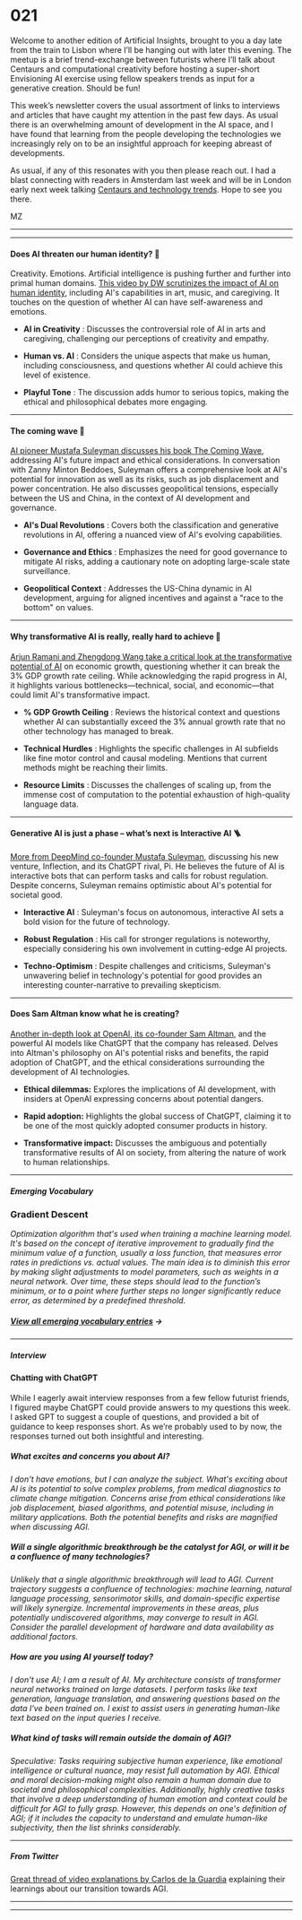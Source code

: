 # 021

Welcome to another edition of Artificial Insights, brought to you a day late from the train to Lisbon where I’ll be hanging out with later this evening. The meetup is a brief trend-exchange between futurists where I’ll talk about Centaurs and computational creativity before hosting a super-short Envisioning AI exercise using fellow speakers trends as input for a generative creation. Should be fun\!

This week’s newsletter covers the usual assortment of links to interviews and articles that have caught my attention in the past few days. As usual there is an overwhelming amount of development in the AI space, and I have found that learning from the people developing the technologies we increasingly rely on to be an insightful approach for keeping abreast of developments.

As usual, if any of this resonates with you then please reach out. I had a blast connecting with readers in Amsterdam last week and will be in London early next week talking [Centaurs and technology trends](https://www.trendwatching.com/trend-seminars/london). Hope to see you there.

MZ

* * *

* * *

#### Does AI threaten our human identity? 🙈

Creativity. Emotions. Artificial intelligence is pushing further and further into primal human domains. [This video by DW scrutinizes the impact of AI on human identity](https://www.youtube.com/watch?v=VCCgdRF0AIA), including AI's capabilities in art, music, and caregiving. It touches on the question of whether AI can have self-awareness and emotions.

* **AI in Creativity** : Discusses the controversial role of AI in arts and caregiving, challenging our perceptions of creativity and empathy.

* **Human vs. AI** : Considers the unique aspects that make us human, including consciousness, and questions whether AI could achieve this level of existence.

* **Playful Tone** : The discussion adds humor to serious topics, making the ethical and philosophical debates more engaging.

* * *

#### The coming wave 🌊

[AI pioneer Mustafa Suleyman discusses his book The Coming Wave](https://www.youtube.com/watch?v=eJf6QPN9yic), addressing AI's future impact and ethical considerations. In conversation with Zanny Minton Beddoes, Suleyman offers a comprehensive look at AI's potential for innovation as well as its risks, such as job displacement and power concentration. He also discusses geopolitical tensions, especially between the US and China, in the context of AI development and governance.

* **AI's Dual Revolutions** : Covers both the classification and generative revolutions in AI, offering a nuanced view of AI's evolving capabilities.

* **Governance and Ethics** : Emphasizes the need for good governance to mitigate AI risks, adding a cautionary note on adopting large-scale state surveillance.

* **Geopolitical Context** : Addresses the US-China dynamic in AI development, arguing for aligned incentives and against a "race to the bottom" on values.

* * *

#### Why transformative AI is really, really hard to achieve 🍾

[Arjun Ramani and Zhengdong Wang take a critical look at the transformative potential of AI](https://thegradient.pub/why-transformative-artificial-intelligence-is-really-really-hard-to-achieve/) on economic growth, questioning whether it can break the 3% GDP growth rate ceiling. While acknowledging the rapid progress in AI, it highlights various bottlenecks—technical, social, and economic—that could limit AI's transformative impact.

* **% GDP Growth Ceiling** : Reviews the historical context and questions whether AI can substantially exceed the 3% annual growth rate that no other technology has managed to break.

* **Technical Hurdles** : Highlights the specific challenges in AI subfields like fine motor control and causal modeling. Mentions that current methods might be reaching their limits.

* **Resource Limits** : Discusses the challenges of scaling up, from the immense cost of computation to the potential exhaustion of high-quality language data.

* * *

#### **Generative AI is just a phase – what’s next is Interactive AI 🪜**

[More from DeepMind co-founder Mustafa Suleyman](https://www.technologyreview.com/2023/09/15/1079624/deepmind-inflection-generative-ai-whats-next-mustafa-suleyman/), discussing his new venture, Inflection, and its ChatGPT rival, Pi. He believes the future of AI is interactive bots that can perform tasks and calls for robust regulation. Despite concerns, Suleyman remains optimistic about AI's potential for societal good.

* **Interactive AI** : Suleyman's focus on autonomous, interactive AI sets a bold vision for the future of technology.

* **Robust Regulation** : His call for stronger regulations is noteworthy, especially considering his own involvement in cutting-edge AI projects.

* **Techno-Optimism** : Despite challenges and criticisms, Suleyman's unwavering belief in technology's potential for good provides an interesting counter-narrative to prevailing skepticism.

* * *

#### Does Sam Altman know what he is creating?

[Another in-depth look at OpenAI, its co-founder Sam Altman](https://www.theatlantic.com/magazine/archive/2023/09/sam-altman-openai-chatgpt-gpt-4/674764/?utm_source=apple_news), and the powerful AI models like ChatGPT that the company has released. Delves into Altman's philosophy on AI's potential risks and benefits, the rapid adoption of ChatGPT, and the ethical considerations surrounding the development of AI technologies.

* **Ethical dilemmas:** Explores the implications of AI development, with insiders at OpenAI expressing concerns about potential dangers.

* **Rapid adoption:** Highlights the global success of ChatGPT, claiming it to be one of the most quickly adopted consumer products in history.

* **Transformative impact:** Discusses the ambiguous and potentially transformative results of AI on society, from altering the nature of work to human relationships.

* * *

##### Emerging Vocabulary

### Gradient Descent

_Optimization algorithm that's used when training a machine learning model. It's based on the concept of iterative improvement to gradually find the minimum value of a function, usually a loss function, that measures error rates in predictions vs. actual values. The main idea is to diminish this error by making slight adjustments to model parameters, such as weights in a neural network. Over time, these steps should lead to the function’s minimum, or to a point where further steps no longer significantly reduce error, as determined by a predefined threshold._

##### [View all emerging vocabulary entries](https://newsletter.envisioning.io/p/emerging-vocabulary) **→**

* * *

##### Interview

#### Chatting with ChatGPT

While I eagerly await interview responses from a few fellow futurist friends, I figured maybe ChatGPT could provide answers to my questions this week. I asked GPT to suggest a couple of questions, and provided a bit of guidance to keep responses short. As we’re probably used to by now, the responses turned out both insightful and interesting.

##### What excites and concerns you about AI?

_I don't have emotions, but I can analyze the subject. What's exciting about AI is its potential to solve complex problems, from medical diagnostics to climate change mitigation. Concerns arise from ethical considerations like job displacement, biased algorithms, and potential misuse, including in military applications. Both the potential benefits and risks are magnified when discussing AGI._

##### Will a single algorithmic breakthrough be the catalyst for AGI, or will it be a confluence of many technologies?

_Unlikely that a single algorithmic breakthrough will lead to AGI. Current trajectory suggests a confluence of technologies: machine learning, natural language processing, sensorimotor skills, and domain-specific expertise will likely synergize. Incremental improvements in these areas, plus potentially undiscovered algorithms, may converge to result in AGI. Consider the parallel development of hardware and data availability as additional factors._

##### How are you using AI yourself today?

_I don't use AI; I am a result of AI. My architecture consists of transformer neural networks trained on large datasets. I perform tasks like text generation, language translation, and answering questions based on the data I've been trained on. I exist to assist users in generating human-like text based on the input queries I receive._

##### What kind of tasks will remain outside the domain of AGI?

_Speculative: Tasks requiring subjective human experience, like emotional intelligence or cultural nuance, may resist full automation by AGI. Ethical and moral decision-making might also remain a human domain due to societal and philosophical complexities. Additionally, highly creative tasks that involve a deep understanding of human emotion and context could be difficult for AGI to fully grasp. However, this depends on one's definition of AGI; if it includes the capacity to understand and emulate human-like subjectivity, then the list shrinks considerably._

* * *

##### From Twitter

[Great thread of video explanations by Carlos de la Guardia](https://twitter.com/dela3499/status/1649078906689843202) explaining their learnings about our transition towards AGI.

* * *

* * *